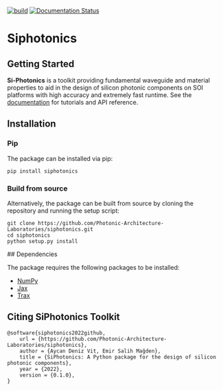 [![build](https://github.com/Photonic-Architecture-Laboratories/siphotonics/actions/workflows/makefile.yml/badge.svg)](https://github.com/Photonic-Architecture-Laboratories/siphotonics/actions/workflows/makefile.yml)
[![Documentation Status](https://readthedocs.org/projects/siphotonics/badge/?version=latest)](https://siphotonics.readthedocs.io/en/latest/?badge=latest)

# Siphotonics

## Getting Started

**Si-Photonics** is a toolkit providing fundamental waveguide and material properties to aid in the design of silicon photonic components on SOI platforms with high accuracy and extremely fast runtime. See the [documentation](https://siphotonics.readthedocs.io/en/latest/) for tutorials and API reference.

## Installation

### Pip

The package can be installed via pip:

    pip install siphotonics

### Build from source

Alternatively, the package can be built from source by cloning the repository and running the setup script:

    git clone https://github.com/Photonic-Architecture-Laboratories/siphotonics.git
    cd siphotonics
    python setup.py install

## Dependencies

The package requires the following packages to be installed:

-   [NumPy](https://numpy.org/)
-   [Jax](https://jax.readthedocs.io/en/latest/index.html)
-   [Trax](https://trax-ml.readthedocs.io/en/latest/)

## Citing SiPhotonics Toolkit

    @software{siphotonics2022github,
        url = {https://github.com/Photonic-Architecture-Laboratories/siphotonics},
        author = {Aycan Deniz Vit, Emir Salih Mağden},
        title = {SiPhotonics: A Python package for the design of silicon photonic components},
        year = {2022},  
        version = {0.1.0},
    }
